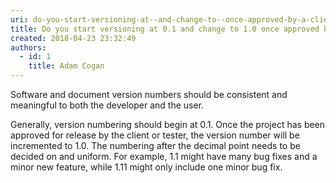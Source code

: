 ```yaml
---
uri: do-you-start-versioning-at--and-change-to--once-approved-by-a-client-or-tester
title: Do you start versioning at 0.1 and change to 1.0 once approved by a client or tester?
created: 2018-04-23 23:32:49
authors:
  - id: 1
    title: Adam Cogan
---
```





<span class='intro'> <p class="ssw15-rteElement-P">​​Software and document version numbers should be consistent and meaningful to both the developer and the user.​​​​​<br></p> </span>

<p class="ssw15-rteElement-P">​Generally, version numbering should begin at 0.1. Once the project has been approved for release by the client or tester, the version number will be incremented to 1.0. The numbering after the decimal point needs to be decided on and uniform. For example, 1.1 might have many bug fixes and a minor new feature, while 1.11 might only include one minor bug fix.​<br><br></p>


